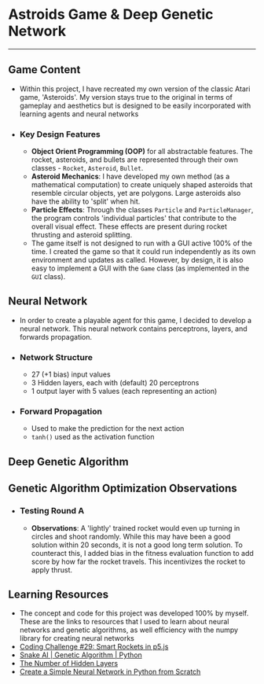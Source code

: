 # Astroids Game & Deep Genetic Network
---
## Game Content
- Within this project, I have recreated my own version of the classic Atari game, 'Asteroids'. My version stays true to the original in terms of gameplay and aesthetics but is designed to be easily incorporated with learning agents and neural networks
- ### Key Design Features
    - **Object Orient Programming (OOP)** for all abstractable features. The rocket, asteroids, and bullets are represented through their own classes - `Rocket`, `Asteroid`, `Bullet`.
    - **Asteroid Mechanics**: I have developed my own method (as a mathematical computation) to create uniquely shaped asteroids that resemble circular objects, yet are polygons. Large asteroids also have the ability to 'split' when hit.
    - **Particle Effects**: Through the classes `Particle` and `ParticleManager`, the program controls 'individual particles' that contribute to the overall visual effect. These effects are present during rocket thrusting and asteroid splitting.
    - The game itself is not designed to run with a GUI active 100% of the time. I created the game so that it could run independently as its own environment and updates as called. However, by design, it is also easy to implement a GUI with the `Game` class (as implemented in the `GUI` class).

## Neural Network
- In order to create a playable agent for this game, I decided to develop a neural network. This neural network contains perceptrons, layers, and forwards propagation.
- ### Network Structure
    - 27 (+1 bias) input values
    - 3 Hidden layers, each with (default) 20 perceptrons
    - 1 output layer with 5 values (each representing an action)
- ### Forward Propagation
    - Used to make the prediction for the next action
    - `tanh()` used as the activation function

## Deep Genetic Algorithm

## Genetic Algorithm Optimization Observations
- ### Testing Round A
    - **Observations**: A 'lightly' trained rocket would even up turning in circles and shoot randomly. While this may have been a good solution within 20 seconds, it is not a good long term solution. To counteract this, I added bias in the fitness evaluation function to add score by how far the rocket travels. This incentivizes the rocket to apply thrust.

## Learning Resources
- The concept and code for this project was developed 100% by myself.
These are the links to resources that I used to learn about neural networks and genetic algorithms, 
as well efficiency with the numpy library for creating neural networks
- [Coding Challenge #29: Smart Rockets in p5.js](https://www.youtube.com/watch?v=bGz7mv2vD6g)
- [Snake AI | Genetic Algorithm | Python](https://www.youtube.com/watch?v=SGxVaptD9Ug&list=LL&index=1&t=746s)
- [The Number of Hidden Layers](https://www.heatonresearch.com/2017/06/01/hidden-layers.html#:~:text=The%20number%20of%20hidden%20neurons,size%20of%20the%20input%20layer.)
- [Create a Simple Neural Network in Python from Scratch](https://www.youtube.com/watch?v=kft1AJ9WVDk&t=653s)